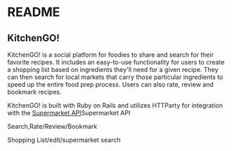 # README

## KitchenGO!

KitchenGO! is a social platform for foodies to share and search for their favorite recipes. It includes an easy-to-use functionality for users to create a shopping list based on ingredients they'll need for a given recipe. They can then search for local markets that carry those particular ingredients to speed up the entire food prep process. Users can also rate, review and bookmark recipes. 

KitchenGO! is built with Ruby on Rails and utilizes HTTParty for integration with the [Supermarket API](http://www.supermarketapi.com/Default.aspx)Supermarket API


Search,Rate/Review/Bookmark

Shopping List/edit/supermarket search 
